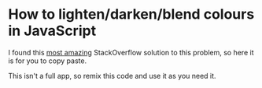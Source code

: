 How to lighten/darken/blend colours in JavaScript
=================

I found this [most amazing](https://stackoverflow.com/a/13542669) StackOverflow solution to this problem, so here it is for you to copy paste.

This isn't a full app, so remix this code and use it as you need it.
